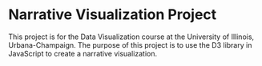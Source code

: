 # Narrative Visualization Project
This project is for the Data Visualization course at the University of Illinois, Urbana-Champaign. The purpose of this project is to use the D3 library in JavaScript to create a narrative visualization.
